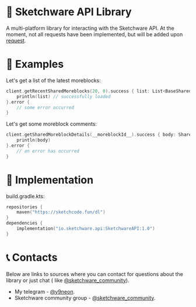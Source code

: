 # 🚀 Sketchware API Library

A multi-platform library for interacting with the Sketchware API. At the moment, not all requests have been implemented,
but will be added upon [request](https://github.com/y9neon/SketchwareAPI/issues/new).

# 🧪 Examples
Let's get a list of the latest moreblocks:
```kotlin
client.getRecentSharedMoreblocks(20, 0).success { list: List<BaseShared> ->
    println(list) // successfully loaded
}.error {
    // some error occurred
}
```
Let's get some moreblock comments:
```kotlin
client.getSharedMoreblockDetails(__moreblockId__).success { body: SharedDetails ->  
    println(body)
}.error { 
    // an error has occurred
}
```

# 📐 Implementation
build.gradle.kts:
```kotlin
repositories {
    maven("https://sketchcode.fun/dl")
}
dependencies {
    implementation("io.sketchware.api:SketchwareAPI:1.0")
}
```

# 📞 Contacts

Below are links to sources where you can contact for questions about the library or just chat (
like [@sketchware_community](https://t.me/sketchware_community)).

- My telegram - [@y9neon](https://t.me/y9neon).
- Sketchware community group - [@sketchware_community](https://t.me/sketchware_community).